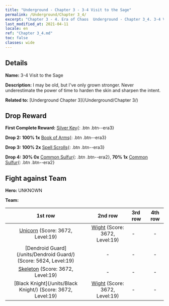 ```yaml
---
title: "Underground - Chapter 3 - 3-4 Visit to the Sage"
permalink: /Underground/Chapter 3_4/
excerpt: "Chapter 3 - 4. Era of Chaos  Underground - Chapter 3_4. 3-4 Visit to the Sage"
last_modified_at: 2021-04-11
locale: en
ref: "Chapter 3_4.md"
toc: false
classes: wide
---
```


## Details

 **Name:** 3-4 Visit to the Sage

 **Description:** I may be old, but I've only grown stronger. Never underestimate the power of time to harden the skin and sharpen the intent.

 **Related to:** [Underground Chapter 3](/Underground/Chapter 3/)

## Drop Reward

 **First Complete Reward:** [Silver Key](/Items/con_693/){: .btn .btn--era3}

 **Drop 2:** **100% 1x** [Book of Arms](/Items/mat_18/){: .btn .btn--era3}

 **Drop 3:** **100% 2x** [Spell Scrolls](/Items/con_694/){: .btn .btn--era3}

 **Drop 4:** **30% 0x** [Common Sulfur](/Items/mat_9/){: .btn .btn--era2}, **70% 1x** [Common Sulfur](/Items/mat_9/){: .btn .btn--era2}


## Fight against Team
 **Hero:** UNKNOWN

 **Team:**


  | 1st row | 2nd row | 3rd row | 4th row |
  |:----:|:----:|:----|:----:|
  | [Unicorn](/units/Unicorn/) (Score: 3672, Level:19)  | [Wight](/units/Wight/) (Score: 3672, Level:19)  | - | - |
  | [Dendroid Guard](/units/Dendroid Guard/) (Score: 5624, Level:19)  | - | - | - |
  | [Skeleton](/units/Skeleton/) (Score: 3672, Level:19)  | - | - | - |
  | [Black Knight](/units/Black Knight/) (Score: 3672, Level:19)  | [Wight](/units/Wight/) (Score: 3672, Level:19)  | - | - |


